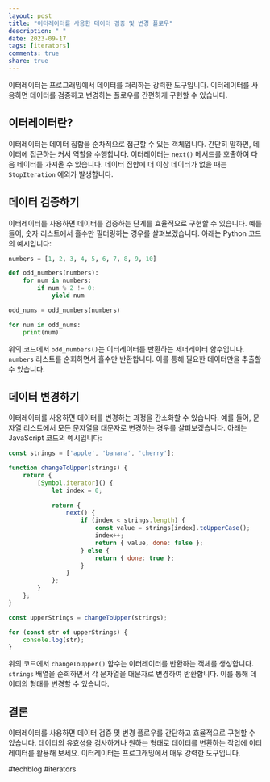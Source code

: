 ```yaml
---
layout: post
title: "이터레이터를 사용한 데이터 검증 및 변경 플로우"
description: " "
date: 2023-09-17
tags: [iterators]
comments: true
share: true
---
```


이터레이터는 프로그래밍에서 데이터를 처리하는 강력한 도구입니다. 이터레이터를 사용하면 데이터를 검증하고 변경하는 플로우를 간편하게 구현할 수 있습니다. 

## 이터레이터란?

이터레이터는 데이터 집합을 순차적으로 접근할 수 있는 객체입니다. 간단히 말하면, 데이터에 접근하는 커서 역할을 수행합니다. 이터레이터는 `next()` 메서드를 호출하여 다음 데이터를 가져올 수 있습니다. 데이터 집합에 더 이상 데이터가 없을 때는 `StopIteration` 예외가 발생합니다.

## 데이터 검증하기

이터레이터를 사용하면 데이터를 검증하는 단계를 효율적으로 구현할 수 있습니다. 예를 들어, 숫자 리스트에서 홀수만 필터링하는 경우를 살펴보겠습니다. 아래는 Python 코드의 예시입니다:

```python
numbers = [1, 2, 3, 4, 5, 6, 7, 8, 9, 10]

def odd_numbers(numbers):
    for num in numbers:
        if num % 2 != 0:
            yield num

odd_nums = odd_numbers(numbers)

for num in odd_nums:
    print(num)
```

위의 코드에서 `odd_numbers()`는 이터레이터를 반환하는 제너레이터 함수입니다. `numbers` 리스트를 순회하면서 홀수만 반환합니다. 이를 통해 필요한 데이터만을 추출할 수 있습니다.

## 데이터 변경하기

이터레이터를 사용하면 데이터를 변경하는 과정을 간소화할 수 있습니다. 예를 들어, 문자열 리스트에서 모든 문자열을 대문자로 변경하는 경우를 살펴보겠습니다. 아래는 JavaScript 코드의 예시입니다:

```javascript
const strings = ['apple', 'banana', 'cherry'];

function changeToUpper(strings) {
    return {
        [Symbol.iterator]() {
            let index = 0;
            
            return {
                next() {
                    if (index < strings.length) {
                        const value = strings[index].toUpperCase();
                        index++;
                        return { value, done: false };
                    } else {
                        return { done: true };
                    }
                }
            };
        }
    };
}

const upperStrings = changeToUpper(strings);

for (const str of upperStrings) {
    console.log(str);
}
```

위의 코드에서 `changeToUpper()` 함수는 이터레이터를 반환하는 객체를 생성합니다. `strings` 배열을 순회하면서 각 문자열을 대문자로 변경하여 반환합니다. 이를 통해 데이터의 형태를 변경할 수 있습니다.

## 결론

이터레이터를 사용하면 데이터 검증 및 변경 플로우를 간단하고 효율적으로 구현할 수 있습니다. 데이터의 유효성을 검사하거나 원하는 형태로 데이터를 변환하는 작업에 이터레이터를 활용해 보세요. 이터레이터는 프로그래밍에서 매우 강력한 도구입니다.

#techblog #iterators